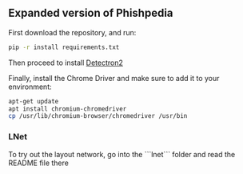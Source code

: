 <h2>Expanded version of Phishpedia</h2>

First download the repository, and run:

```bash
pip -r install requirements.txt
```

Then proceed to install [Detectron2](https://detectron2.readthedocs.io/en/latest/tutorials/install.html)

Finally, install the Chrome Driver and make sure to add it to your environment:
```bash
apt-get update
apt install chromium-chromedriver
cp /usr/lib/chromium-browser/chromedriver /usr/bin
```

<h3>LNet</h3>
To try out the layout network, go into the ```lnet``` folder and read the README file there